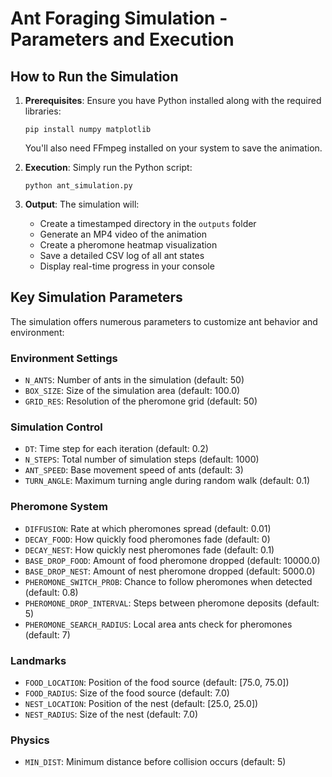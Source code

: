 # Ant Foraging Simulation - Parameters and Execution

## How to Run the Simulation

1. **Prerequisites**: Ensure you have Python installed along with the required libraries:
   ```
   pip install numpy matplotlib
   ```
   You'll also need FFmpeg installed on your system to save the animation.

2. **Execution**: Simply run the Python script:
   ```
   python ant_simulation.py
   ```

3. **Output**: The simulation will:
   - Create a timestamped directory in the `outputs` folder
   - Generate an MP4 video of the animation
   - Create a pheromone heatmap visualization
   - Save a detailed CSV log of all ant states
   - Display real-time progress in your console

## Key Simulation Parameters

The simulation offers numerous parameters to customize ant behavior and environment:

### Environment Settings
- `N_ANTS`: Number of ants in the simulation (default: 50)
- `BOX_SIZE`: Size of the simulation area (default: 100.0)
- `GRID_RES`: Resolution of the pheromone grid (default: 50)

### Simulation Control
- `DT`: Time step for each iteration (default: 0.2)
- `N_STEPS`: Total number of simulation steps (default: 1000)
- `ANT_SPEED`: Base movement speed of ants (default: 3)
- `TURN_ANGLE`: Maximum turning angle during random walk (default: 0.1)

### Pheromone System
- `DIFFUSION`: Rate at which pheromones spread (default: 0.01)
- `DECAY_FOOD`: How quickly food pheromones fade (default: 0)
- `DECAY_NEST`: How quickly nest pheromones fade (default: 0.1)
- `BASE_DROP_FOOD`: Amount of food pheromone dropped (default: 10000.0)
- `BASE_DROP_NEST`: Amount of nest pheromone dropped (default: 5000.0)
- `PHEROMONE_SWITCH_PROB`: Chance to follow pheromones when detected (default: 0.8)
- `PHEROMONE_DROP_INTERVAL`: Steps between pheromone deposits (default: 5)
- `PHEROMONE_SEARCH_RADIUS`: Local area ants check for pheromones (default: 7)

### Landmarks
- `FOOD_LOCATION`: Position of the food source (default: [75.0, 75.0])
- `FOOD_RADIUS`: Size of the food source (default: 7.0)
- `NEST_LOCATION`: Position of the nest (default: [25.0, 25.0])
- `NEST_RADIUS`: Size of the nest (default: 7.0)

### Physics
- `MIN_DIST`: Minimum distance before collision occurs (default: 5)
